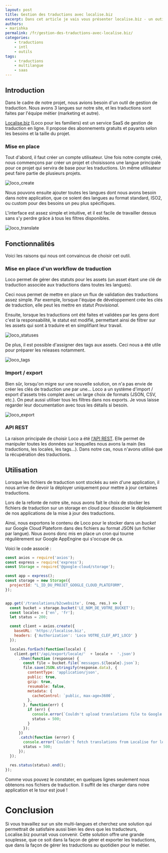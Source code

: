 ```yaml
---
layout: post
title: Gestion des traductions avec localise.biz
excerpt: Dans cet article je vais vous présenter localise.biz - un outil de gestion de traduction en SaaS.
authors:
- marishka
permalink: /fr/gestion-des-traductions-avec-localise.biz/
categories:
    - traductions
    - intl
    - outils
tags:
    - traductions
    - multilangue
    - saas
---
```


## Introduction

Dans le cadre de notre projet, nous avions besoin d'un outil de gestion de traduction. Nous avons 3 langues sur notre site, et les traductions sont faites par l'équipe métier (marketing et autre).

[Localise.biz](https://localise.biz/) (Loco pour les familiers) est un service SaaS de gestion de traduction en ligne. Il propose des abonnements gratuits et payants selon les besoins et la taille du projet.

### Mise en place

Tout d'abord, il faut créer un compte utilisateur. Une fois notre compte créé, nous commençons par créer un projet et choisissons une langue principale pour ce projet qui servira de base pour les traductions. Un même utilisateur peut faire partie de plusieurs projets.

![loco_create]({{site.baseurl}}/assets/2019-05-02-gestion-des-traductions-avec-localise/create.png "create project")

Nous pouvons ensuite ajouter toutes les langues dont nous avons besoin dans notre application, que ce soient des langues au format standard, ISO2, ou custom pour des besoins un peu plus spécifiques.

L'interface est assez simple et intuitive, et il est facile de travailler dessus sans s'y perdre grâce à tous les filtres disponibles.

![loco_translate]({{site.baseurl}}/assets/2019-05-02-gestion-des-traductions-avec-localise/translate.png "translate")

## Fonctionnalités

Voici les raisons qui nous ont convaincus de choisir cet outil.

### Mise en place d'un workflow de traduction

Loco permet de gérer des statuts pour les assets (un asset étant une clé de traduction associée aux traductions dans toutes les langues).

Ceci nous permet de mettre en place un flux de validation des traductions assez simple.
Par exemple, lorsque l'équipe de développement crée les clés de traduction, elle peut les mettre en statut *Provisional*.

Ensuite, lorsque les traductions ont été faites et validées par les gens dont c'est la responsabilité, le statut est modifié, permettant ainsi de filtrer sur les assets qui sont à traduire et en simplifiant leur travail.

![loco_statuses]({{site.baseurl}}/assets/2019-05-02-gestion-des-traductions-avec-localise/status.png "statuses")

De plus, il est possible d'assigner des tags aux assets.
Ceci nous a été utile pour préparer les releases notamment.

![loco_tags]({{site.baseurl}}/assets/2019-05-02-gestion-des-traductions-avec-localise/tags.png "tags")

### Import / export

Bien sûr, lorsqu'on migre sur une nouvelle solution, on n'a pas envie de créer les clés de traduction une par une...
Loco a un système d'import / export d'assets très complet avec un large choix de formats (JSON, CSV, etc.).
On peut aussi utiliser tous les filtres dans nos exports. Je vous laisse regarder leur documentation avec tous les détails si besoin.

![loco_export]({{site.baseurl}}/assets/2019-05-02-gestion-des-traductions-avec-localise/export.png "export")

### API REST

La raison principale de choisir Loco a été [l'API REST](https://localise.biz/api/docs). Elle permet de manipuler toutes les données sur lesquelles nous avons la main (les traductions, les locales, les tags...). Dans notre cas, nous n'avons utilisé que la récupération des traductions.

## Utilisation

Lorsque les fichiers de traduction sont stockés au sein d'une application, il nous arrive de devoir la déployer uniquement pour mettre à jour certaines traductions.

Lors de la refonte de notre site, nous avons fait le choix de stocker les fichiers de traduction sur un storage en cloud pour dissocier le déploiement de nos applications de la mise à jour des traductions.

Ainsi, nous exportons le contenu de Loco pour le stocker dans un *bucket* sur Google Cloud Plateform dans des fichiers au format JSON (un fichier par langue). Nous avons donc mis en place un cron qui tourne régulièrement sur Google AppEngine qui s'occupe de ça.

Voici le code associé :

```js
const axios = require('axios');
const express = require('express');
const Storage = require('@google-cloud/storage');

const app = express();
const storage = new Storage({
  projectId: "L_ID_DU_PROJET_GOOGLE_CLOUD_PLATEFORM",
});


app.get('/translations/b2cwebsite', (req, res,) => {
  const bucket = storage.bucket('LE_NOM_DE_VOTRE_BUCKET');
  const locales = ['en', 'fr'];
  let status = 200;

  const client = axios.create({
    baseURL: 'https://localise.biz',
    headers: {'Authorization': 'Loco VOTRE_CLEF_API_LOCO' }
  });

  locales.forEach(function(locale) {
    client.get('/api/export/locale/'  + locale +  '.json')
      .then(function (response) {
        const file = bucket.file(`messages.${locale}.json`);
        file.save(JSON.stringify(response.data), {
          contentType: 'application/json',
          public: true,
          gzip: true,
          resumable: false,
          metadata: {
            cacheControl: `public, max-age=3600`,
          },
        }, function(err) {
          if (err) {
            console.error(`Couldn't upload translations file to Google Cloud Storage for locale ${locale}: ${err}`);
            status = 500;
          }
        });
      })
      .catch(function (error) {
        console.error(`Couldn't fetch translations from Localise for locale ${locale}: ${error}`);
        status = 500;
      });
  });

  res.status(status).end();
});
```

Comme vous pouvez le constater, en quelques lignes seulement nous obtenons nos fichiers de traduction.
Il suffit de les charger dans notre application et le tour est joué !

# Conclusion

Si vous travaillez sur un site multi-langues et cherchez une solution qui permettrait de satisfaire aussi bien les devs que les traducteurs, Localise.biz pourrait vous convenir. Cette solution offre une grande souplesse, que ce soit dans la façon de gérer et exporter les traductions, que dans la façon de gérer les traductions au quotidien pour le métier.
